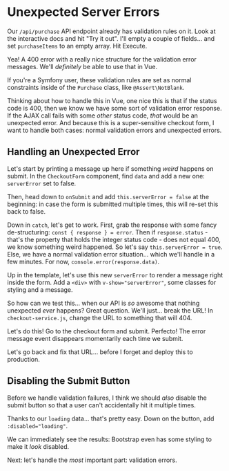 # Unexpected Server Errors

Our `/api/purchase` API endpoint already has validation rules on it. Look at the
interactive docs and hit "Try it out". I'll empty a couple of fields... and set
`purchaseItems` to an empty array. Hit Execute.

Yea! A 400 error with a really nice structure for the validation error messages.
We'll *definitely* be able to use that in Vue.

If you're a Symfony user, these validation rules are set as normal constraints
inside of the `Purchase` class, like `@Assert\NotBlank`.

Thinking about how to handle this in Vue, one nice this is that if the status
code is 400, then we know we have some sort of validation error response. If the
AJAX call fails with some *other* status code, *that* would be an unexpected error.
And because this is a super-sensitive checkout form, I want to handle both cases:
normal validation errors and unexpected errors.

## Handling an Unexpected Error

Let's start by printing a message up here if something *weird* happens on submit.
In the `CheckoutForm` component, find `data` and add a new one: `serverError` set
to false.

Then, head down to `onSubmit` and add `this.serverError = false` at the beginning:
in case the form is submitted multiple times, this will re-set this back to false.

Down in `catch`, let's get to work. First, grab the response with some fancy
de-structuring: `const { response } = error`. Then if `response.status` - that's
the property that holds the integer status code - does not equal 400, we know
something weird happened. So let's say `this.serverError = true`. Else, we have
a normal validation error situation... which we'll handle in a few minutes. For
now, `console.error(response.data)`.

Up in the template, let's use this new `serverError` to render a message right
inside the form. Add a `<div>` with `v-show="serverError"`, some classes for
styling and a message.

So how can we test this... when our API is *so* awesome that nothing unexpected
*ever* happens? Great question. We'll just... break the URL! In
`checkout-service.js`, change the URL to something that will 404.

Let's do this! Go to the checkout form and submit. Perfecto! The error message
event disappears momentarily each time we submit.

Let's go back and fix that URL... before I forget and deploy this to production.

## Disabling the Submit Button

Before we handle validation failures, I think we should *also* disable the submit
button so that a user can't accidentally hit it multiple times.

Thanks to our `loading` data... that's pretty easy. Down on the button, add
`:disabled="loading"`.

We can immediately see the results: Bootstrap even has some styling to make it
*look* disabled.

Next: let's handle the *most* important part: validation errors.
